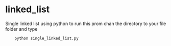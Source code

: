 # linked_list
Single linked list using python
to run this prom chan the directory to your file folder and type
      
        python single_linked_list.py
        
